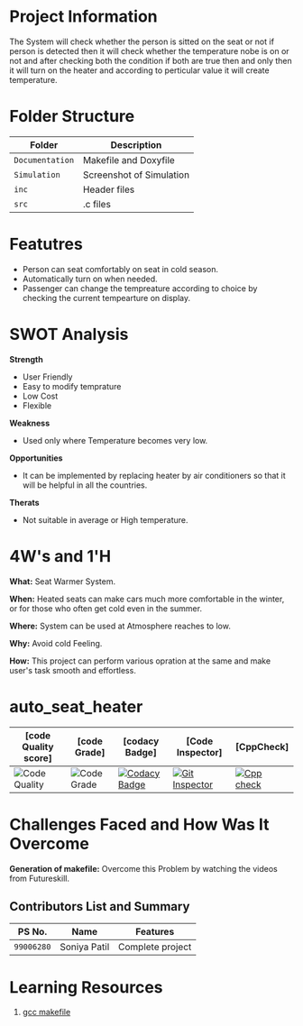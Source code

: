 # Project Information

The System will check whether the person is sitted on the seat or not if person is detected then it will check whether the temperature nobe is on or not and after checking both the condition if both are true then and only then it will turn on the heater and according to perticular value it will create temperature.   

# Folder Structure

|Folder        |Description |
|-------------|-----------|
|`Documentation`|Makefile and Doxyfile|
|`Simulation`|Screenshot of Simulation|
|`inc`|Header files|
|`src`|.c files|


# Featutres

- Person can seat comfortably on seat in cold season.
- Automatically turn on when needed.
- Passenger can change the tempreature according to choice by checking the current tempearture on display.


# SWOT Analysis

**Strength**
- User Friendly
- Easy to modify temprature
- Low Cost
- Flexible

**Weakness**

- Used only where Temperature becomes very low.

**Opportunities**
- It can be implemented by replacing heater by air conditioners so that it will be helpful in all the countries.

**Therats**

- Not suitable in average or High temperature.

# 4W&#39;s and 1&#39;H

**What:** Seat Warmer System. 

**When:** Heated seats can make cars much more comfortable in the winter, or for those who often get cold even in the summer.

**Where:** System can be used at Atmosphere reaches to low.

**Why:** Avoid cold Feeling.

**How:** This project can perform various opration at the same and make user's task smooth and effortless.

# auto_seat_heater
|[code Quality score]|[code Grade]|[codacy Badge]|[Code Inspector]|[CppCheck]|
|-----|------|------|-----|----|
|![Code Quality](https://www.code-inspector.com/project/28704/score/svg) | ![Code Grade](https://www.code-inspector.com/project/28704/status/svg)|[![Codacy Badge](https://app.codacy.com/project/badge/Grade/d8e4a3d96cfa4b55ab74e88946024b2c)](https://www.codacy.com/gh/soniyasp20/auto_seat_heater/dashboard?utm_source=github.com&amp;utm_medium=referral&amp;utm_content=soniyasp20/auto_seat_heater&amp;utm_campaign=Badge_Grade)|[![Git Inspector](https://github.com/soniyasp20/auto_seat_heater/actions/workflows/Git_Inspector%20(1).yml/badge.svg?branch=main)](https://github.com/soniyasp20/auto_seat_heater/actions/workflows/Git_Inspector%20(1).yml)|[![Cpp check](https://github.com/soniyasp20/auto_seat_heater/actions/workflows/cppcheck.yml/badge.svg)](https://github.com/soniyasp20/auto_seat_heater/actions/workflows/cppcheck.yml)

# Challenges Faced and How Was It Overcome

**Generation of makefile:** Overcome this Problem by watching the videos from Futureskill.

## Contributors List and Summary

|PS No. |  Name   |    Features    |
|:---:|:---:|:---:|
|`99006280` | Soniya Patil  | Complete project   |

# Learning Resources

1. [gcc makefile]( https://www3.ntu.edu.sg/home/ehchua/programming/cpp/gcc_make.html#zz-2.1) 
